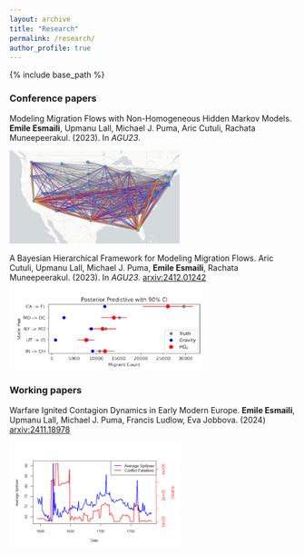 ```yaml
---
layout: archive
title: "Research"
permalink: /research/
author_profile: true
---
```


{% include base_path %}

### Conference papers
Modeling Migration Flows with Non-Homogeneous Hidden Markov Models. **Emile Esmaili**, Upmanu Lall, Michael J. Puma, Aric Cutuli, Rachata Muneepeerakul. (2023). In *AGU23*.

<img src="/files/research/flowsmap.PNG" alt="hmmpaper" width="300"/>

A Bayesian Hierarchical Framework for Modeling Migration Flows. Aric Cutuli, Upmanu Lall, Michael J. Puma, **Emile Esmaili**, Rachata Muneepeerakul. (2023). In *AGU23*.
 [arxiv:2412.01242](https://arxiv.org/abs/2412.01242)
<img src="/files/research/aric_paper.PNG" alt="bayesiampaper" width="350"/>

### Working papers
Warfare Ignited Contagion Dynamics in Early Modern Europe. **Emile Esmaili**, Upmanu Lall, Michael J. Puma, Francis Ludlow, Eva Jobbova. (2024)
 [arxiv:2411.18978](https://arxiv.org/abs/2411.18978)

<img src="/files/research/contagion_paper.png" alt="contagionpaper" width="300"/>

